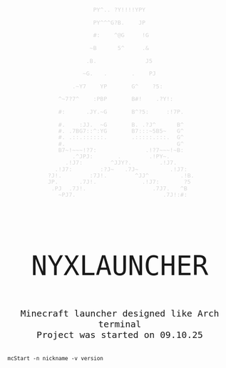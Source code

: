 <body style="font-family: monospace;">
    <div style="
    color: rgb(215, 215, 215);
    font-size: 13px;
    line-height: 1.1;
    white-space: pre;
    padding: 20px;
    width: 300px;
    height: 480px;
">
                      PY^.. ?Y!!!!YPY<br>
                      PY^^^G?B.    JP<br>
                      #:    ^@G     !G<br>
                     ~B      5^     .&<br>
                    .B.              J5<br>
                   ~G.   .       .    PJ<br>
                .~Y7    YP       G^    ?5:<br>
            ^~7?7^    :PBP       B#!    .?Y!:<br>
            #:      .JY.~G       B^?5:     :!7P.<br>
            #.    :JJ.  ~G       B. .?J^      B^
            #. .7BG7::^:YG       B7:::~5B5~   G^
            #. .::.::::::.       .:::::.:::.  G^
            #.                                G^
            B7~!~~~!?7:              .!?7~~~!~B:
                .^JPJ:       .        .!PY~.
              .!J7:        ^JJY?.        .!J7.
           .!J7:        :?J~   .7J~         .!J7:
         ?J!.        :7J!.        ^JJ^         .!B.
         JP.      .7J!.             .!J7:       ?5
          .PJ  .7J!.                   .7J7.   ^B
            ~PJ7.                         .7J!:#:

</div>



<p style="font-size: 60px;" align="center">NYXLAUNCHER</p>
<p style="font-size: 20px;" align="center">
Minecraft launcher designed like Arch terminal <br>
Project was started on 09.10.25
</p>
<!--commands-->


<code>
mcStart -n nickname -v version
</code>



</body>







